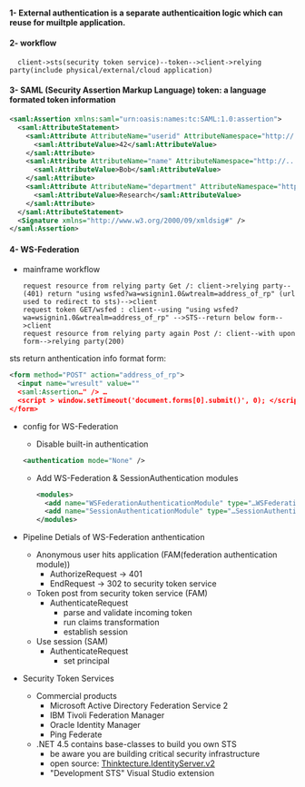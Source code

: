 #### 1- External authentication is a separate authenticaition logic which can reuse for muiltple application.
#### 2- workflow
```th
  client->sts(security token service)--token-->client->relying party(include physical/external/cloud application)
```
#### 3- SAML (Security Assertion Markup Language) token: a language formated token information
```xml
<saml:Assertion xmlns:saml="urn:oasis:names:tc:SAML:1.0:assertion">
  <saml:AttributeStatement>
    <saml:Attribute AttributeName="userid" AttributeNamespace="http://...">
      <saml:AttributeValue>42</saml:AttributeValue>
    </saml:Attribute>
    <saml:Attribute AttributeName="name" AttributeNamespace="http://... ">
      <saml:AttributeValue>Bob</saml:AttributeValue>
    </saml:Attribute>
    <saml:Attribute AttributeName="department" AttributeNamespace="http://... ">
      <saml:AttributeValue>Research</saml:AttributeValue>
    </saml:Attribute>
  </saml:AttributeStatement>
  <Signature xmlns="http://www.w3.org/2000/09/xmldsig#" />
</saml:Assertion>
```
#### 4- WS-Federation
* mainframe workflow
  ```th
  request resource from relying party Get /: client->relying party--(401) return "using wsfed?wa=wsignin1.0&wtrealm=address_of_rp" (url used to redirect to sts)-->client
  request token GET/wsfed : client--using "using wsfed?wa=wsignin1.0&wtrealm=address_of_rp" -->STS--return below form-->client
  request resource from relying party again Post /: client--with upon form-->relying party(200)
  ```
sts return anthentication info format form:
  ```xml
  <form method="POST" action="address_of_rp">
    <input name="wresult" value=""
    <saml:Assertion…" /> …
    <script > window.setTimeout('document.forms[0].submit()', 0); </script>
  </form>
  ```
* config for WS-Federation
	* Disable built-in authentication
    ```xml
    <authentication mode="None" />
    ```

  * Add WS-Federation & SessionAuthentication modules
  
    ```xml
    <modules>
      <add name="WSFederationAuthenticationModule" type="…WSFederationAuthenticationModule, …" preCondition="managedHandler" />
      <add name="SessionAuthenticationModule" type="…SessionAuthenticationModule, …" preCondition="managedHandler" />
    </modules>
    ```
* Pipeline Detials of WS-Federation anthentication
	* Anonymous user hits application (FAM(federation authentication module))
		* AuthorizeRequest -> 401
		* EndRequest -> 302 to security token service
	* Token post from security token service (FAM)
		* AuthenticateRequest
			* parse and validate incoming token
			* run claims transformation
			* establish session
	* Use session (SAM)
		* AuthenticateRequest
			* set principal
* Security Token Services
	* Commercial products
		* Microsoft Active Directory Federation Service 2
		* IBM Tivoli Federation Manager
		* Oracle Identity Manager
		* Ping Federate
	* .NET 4.5 contains base-classes to build you own STS
		* be aware you are building critical security infrastructure
		* open source: [Thinktecture.IdentityServer.v2](https://github.com/IdentityServer/IdentityServer2)
		* "Development STS" Visual Studio extension
